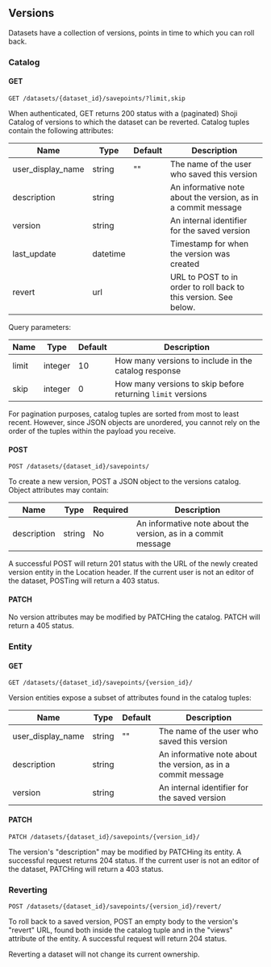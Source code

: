 ## Versions

Datasets have a collection of versions, points in time to which you can roll back. 

### Catalog

#### GET

`GET /datasets/{dataset_id}/savepoints/?limit,skip`

When authenticated, GET returns 200 status with a (paginated) Shoji Catalog of versions to which the dataset can be reverted. Catalog tuples contain the following attributes:

Name | Type | Default | Description
---- | ---- | ------- | -----------
user_display_name | string | "" | The name of the user who saved this version
description | string | | An informative note about the version, as in a commit message
version | string |  | An internal identifier for the saved version
last_update | datetime | | Timestamp for when the version was created
revert | url | | URL to POST to in order to roll back to this version. See below.

Query parameters:

Name | Type | Default | Description
---- | ---- | ------- | -----------
limit | integer | 10 | How many versions to include in the catalog response
skip | integer | 0 | How many versions to skip before returning `limit` versions

For pagination purposes, catalog tuples are sorted from most to least recent. However, since JSON objects are unordered, you cannot rely on the order of the tuples within the payload you receive.

#### POST

`POST /datasets/{dataset_id}/savepoints/`

To create a new version, POST a JSON object to the versions catalog. Object attributes may contain: 

Name | Type | Required | Description
---- | ---- | -------- | -----------
description | string | No | An informative note about the version, as in a commit message

A successful POST will return 201 status with the URL of the newly created version entity in the Location header. If the current user is not an editor of the dataset, POSTing will return a 403 status. 

#### PATCH

No version attributes may be modified by PATCHing the catalog. PATCH will return a 405 status. 

### Entity

#### GET

`GET /datasets/{dataset_id}/savepoints/{version_id}/`

Version entities expose a subset of attributes found in the catalog tuples:

Name | Type | Default | Description
---- | ---- | ------- | -----------
user_display_name | string | "" | The name of the user who saved this version
description | string | | An informative note about the version, as in a commit message
version | string |  | An internal identifier for the saved version

#### PATCH

`PATCH /datasets/{dataset_id}/savepoints/{version_id}/`

The version's "description" may be modified by PATCHing its entity. A successful request returns 204 status. If the current user is not an editor of the dataset, PATCHing will return a 403 status. 

### Reverting

`POST /datasets/{dataset_id}/savepoints/{version_id}/revert/`

To roll back to a saved version, POST an empty body to the version's "revert" URL, found both inside the catalog tuple and in the "views" attribute of the entity. A successful request will return 204 status.

Reverting a dataset will not change its current ownership.
